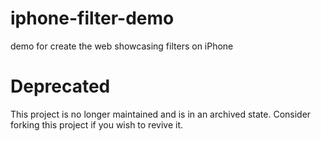 iphone-filter-demo
================

demo for create the web showcasing filters on iPhone

# Deprecated

This project is no longer maintained and is in an archived state. Consider forking this project if you wish to revive it.
